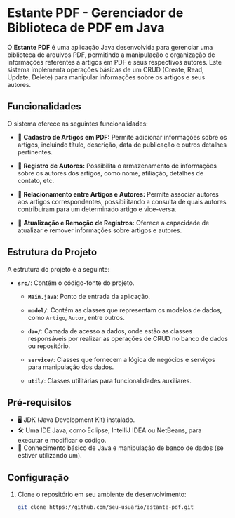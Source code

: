 # Estante PDF - Gerenciador de Biblioteca de PDF em Java

O **Estante PDF** é uma aplicação Java desenvolvida para gerenciar uma biblioteca de arquivos PDF, permitindo a manipulação e organização de informações referentes a artigos em PDF e seus respectivos autores. Este sistema implementa operações básicas de um CRUD (Create, Read, Update, Delete) para manipular informações sobre os artigos e seus autores.

## Funcionalidades

O sistema oferece as seguintes funcionalidades:

- :page_with_curl: **Cadastro de Artigos em PDF:** Permite adicionar informações sobre os artigos, incluindo título, descrição, data de publicação e outros detalhes pertinentes.

- :busts_in_silhouette: **Registro de Autores:** Possibilita o armazenamento de informações sobre os autores dos artigos, como nome, afiliação, detalhes de contato, etc.

- :link: **Relacionamento entre Artigos e Autores:** Permite associar autores aos artigos correspondentes, possibilitando a consulta de quais autores contribuíram para um determinado artigo e vice-versa.

- :arrows_counterclockwise: **Atualização e Remoção de Registros:** Oferece a capacidade de atualizar e remover informações sobre artigos e autores.

## Estrutura do Projeto

A estrutura do projeto é a seguinte:

- **`src/`**: Contém o código-fonte do projeto.

    - **`Main.java`**: Ponto de entrada da aplicação.
    
    - **`model/`**: Contém as classes que representam os modelos de dados, como `Artigo`, `Autor`, entre outros.

    - **`dao/`**: Camada de acesso a dados, onde estão as classes responsáveis por realizar as operações de CRUD no banco de dados ou repositório.

    - **`service/`**: Classes que fornecem a lógica de negócios e serviços para manipulação dos dados.

    - **`util/`**: Classes utilitárias para funcionalidades auxiliares.

## Pré-requisitos

- :desktop_computer: JDK (Java Development Kit) instalado.
- :hammer_and_wrench: Uma IDE Java, como Eclipse, IntelliJ IDEA ou NetBeans, para executar e modificar o código.
- :book: Conhecimento básico de Java e manipulação de banco de dados (se estiver utilizando um).

## Configuração

1. Clone o repositório em seu ambiente de desenvolvimento:

   ```bash
   git clone https://github.com/seu-usuario/estante-pdf.git
